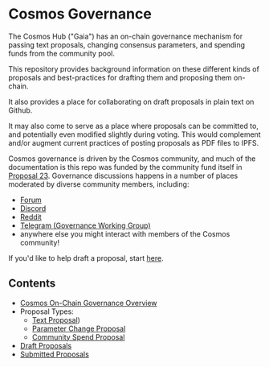# Cosmos Governance

The Cosmos Hub ("Gaia") has an on-chain governance mechanism for passing text
proposals, changing consensus parameters, and spending funds from the community
pool.

This repository provides background information on these different kinds of proposals
and best-practices for drafting them and proposing them on-chain. 

It also provides a place for collaborating on draft proposals in plain text on Github.

It may also come to serve as a place where proposals can be committed to, and
potentially even modified slightly during voting. This would complement and/or
augment current practices of posting proposals as PDF files to IPFS.

Cosmos governance is driven by the Cosmos community, and much of the documentation is this repo was funded by
the community fund itself in [Proposal 23](https://www.mintscan.io/cosmos/proposals/23). 
Governance discussions happens in a number of places moderated by diverse
community members, including:

- [Forum](http://forum.cosmos.network/)
- [Discord](https://discord.gg/W8trcGV)
- [Reddit](http://reddit.com/r/cosmosnetwork)
- [Telegram (Governance Working Group)](https://t.me/hubgov)
- anywhere else you might interact with members of the Cosmos community!

If you'd like to help draft a proposal, start [here](./drafts).

## Contents

- [Cosmos On-Chain Governance Overview](./overview.md)
- Proposal Types:
    - [Text Proposal](./types/text))
    - [Parameter Change Proposal](./types/params)
    - [Community Spend Proposal](./types/fund)
- [Draft Proposals](./drafts)
- [Submitted Proposals](./proposals)
